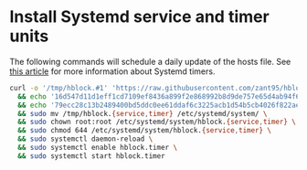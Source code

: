 # Install Systemd service and timer units
The following commands will schedule a daily update of the hosts file. See [this article](https://wiki.archlinux.org/index.php/Systemd/Timers) for more information about Systemd timers.

```sh
curl -o '/tmp/hblock.#1' 'https://raw.githubusercontent.com/zant95/hblock/v1.3.2/resources/systemd/hblock.{service,timer}' \
  && echo '16d547d11d1eff1cd7109ef8436a899f2e868992b8d9de757e65d4ab94f64fe7  /tmp/hblock.service' | shasum -c \
  && echo '79ecc28c13b2489400bd5ddc0ee61ddaf6c3225acb1d54b5cb4026f822ae60e8  /tmp/hblock.timer' | shasum -c \
  && sudo mv /tmp/hblock.{service,timer} /etc/systemd/system/ \
  && sudo chown root:root /etc/systemd/system/hblock.{service,timer} \
  && sudo chmod 644 /etc/systemd/system/hblock.{service,timer} \
  && sudo systemctl daemon-reload \
  && sudo systemctl enable hblock.timer \
  && sudo systemctl start hblock.timer
```
